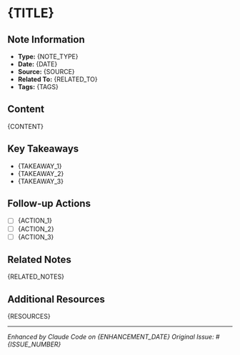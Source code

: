 # {TITLE}

## Note Information
- **Type:** {NOTE_TYPE}
- **Date:** {DATE}
- **Source:** {SOURCE}
- **Related To:** {RELATED_TO}
- **Tags:** {TAGS}

## Content
{CONTENT}

## Key Takeaways
- {TAKEAWAY_1}
- {TAKEAWAY_2}
- {TAKEAWAY_3}

## Follow-up Actions
- [ ] {ACTION_1}
- [ ] {ACTION_2}
- [ ] {ACTION_3}

## Related Notes
{RELATED_NOTES}

## Additional Resources
{RESOURCES}

---
*Enhanced by Claude Code on {ENHANCEMENT_DATE}*
*Original Issue: #{ISSUE_NUMBER}*